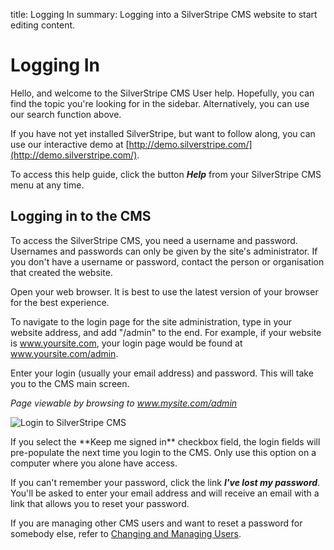 title: Logging In
summary: Logging into a SilverStripe CMS website to start editing content.

# Logging In

Hello, and welcome to the SilverStripe CMS User help. Hopefully, you can find the topic you're looking for in the sidebar. Alternatively, you can use our search function above.

If you have not yet installed SilverStripe, but want to follow along, you can use our interactive demo at [http://demo.silverstripe.com/](http://demo.silverstripe.com/).

To access this help guide, click the button ***Help*** from your SilverStripe CMS menu at any time.

## Logging in to the CMS

To access the SilverStripe CMS, you need a username and password. Usernames and passwords can only be given by the site's administrator. If you don't have a username or password, contact the person or organisation that created the website.

Open your web browser. It is best to use the latest version of your browser for the best experience.

To navigate to the login page for the site administration, type in your website address, and add "/admin" to the end. For example, if your website is www.yoursite.com, your login page would be found at www.yoursite.com/admin.

Enter your login (usually your email address) and password. This will take you to the CMS main screen.

*Page viewable by browsing to www.mysite.com/admin*

![Login to SilverStripe CMS](/_images/general-login.png)

<div class="note" markdown="1">
If you select the **Keep me signed in** checkbox field, the login fields will pre-populate the next time you login to the CMS. Only use this option on a computer where you alone have access.

If you can't remember your password, click the link ***I've lost my password***. You'll be asked to enter your email address and will receive an email with a link that allows you to reset your password.

If you are managing other CMS users and want to reset a password for somebody else, refer to [Changing and Managing Users](https://userhelp.silverstripe.org/en/4/managing_your_website/changing_and_managing_users/).
</div>
